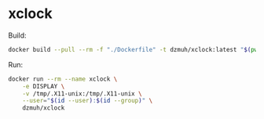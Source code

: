 # xclock

Build:

``` bash
docker build --pull --rm -f "./Dockerfile" -t dzmuh/xclock:latest "$(pwd)"
```

Run:

``` bash
docker run --rm --name xclock \
    -e DISPLAY \
    -v /tmp/.X11-unix:/tmp/.X11-unix \
    --user="$(id --user):$(id --group)" \
    dzmuh/xclock
```
